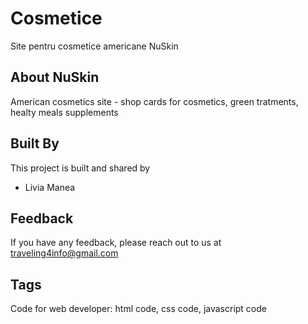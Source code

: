 # Cosmetice
Site pentru cosmetice americane NuSkin

## About NuSkin

American cosmetics site - shop cards for cosmetics, green tratments, healty meals supplements

## Built By

This project is built and shared by

- Livia Manea


## Feedback

If you have any feedback, please reach out to us at traveling4info@gmail.com


## Tags

Code for web developer: html code, css code, javascript code 
